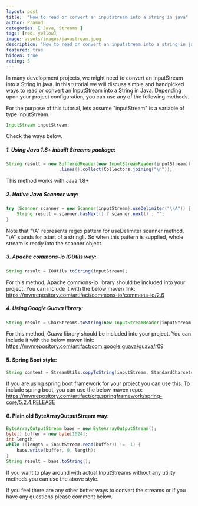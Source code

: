 ```yaml
---
layout: post
title:  "How to read or convert an inputstream into a string in java"
author: Pramod
categories: [ Java, Streams ]
tags: [red, yellow]
image: assets/images/javastream.jpeg
description: "How to read or convert an inputstream into a string in java"
featured: true
hidden: true
rating: 5
---
```


In many development projects, we might need to convert an InputStream into a String in java. 
In this tutorial we will discuss simple and handpicked ways to read or convert an InputStream into a String in Java.
Depending upon your project configuration, you can use any of the following methods.   

For the purpose of this tutorial, lets assume "inputStream" is a variable of type InputStream.
``` Java
InputStream inputStream; 
```
Check the ways below. 

##### 1. Using Java 1.8+ inbuilt Streams package: 
```java
String result = new BufferedReader(new InputStreamReader(inputStream))
                    .lines().collect(Collectors.joining("\n"));
```
This method works with Java 1.8+ 

##### 2. Native Java Scanner way:  
```java
try (Scanner scanner = new Scanner(inputStream).useDelimiter("\\A")) {
    String result = scanner.hasNext() ? scanner.next() : "";
}
```
Note that "\\A" represents regex pattern for useDelimiter scanner method. 
"\A" stands for :start of a string! . So when this pattern is supplied, whole stream is ready into the scanner object.  

##### 3. Apache commons-io IOUtils way: 
```java
String result = IOUtils.toString(inputStream);
```
For this method, Apache commons-io library should be included into your project. You can include it with the below maven link: 
<a href="https://mvnrepository.com/artifact/commons-io/commons-io/2.6" target="_blank">https://mvnrepository.com/artifact/commons-io/commons-io/2.6</a>

##### 4. Using Google Guava library:
```java
String result = CharStreams.toString(new InputStreamReader(inputStream));
```
For this method, Guava library should be included into your project. You can include it with the below maven link: 
<a href="https://mvnrepository.com/artifact/com.google.guava/guava/r09" target="_blank">https://mvnrepository.com/artifact/com.google.guava/guava/r09</a>

#### 5. Spring Boot style: 
```java
String content = StreamUtils.copyToString(inputStream, StandardCharsets.UTF_8);
```
If you are using spring boot framework for your project you can use this. To include spring boot, you can use the below maven repo: 
<a href="https://mvnrepository.com/artifact/org.springframework/spring-core/5.2.4.RELEASE" target="_blank">https://mvnrepository.com/artifact/org.springframework/spring-core/5.2.4.RELEASE</a>

#### 6. Plain old ByteArrayOutputStream way: 
```java
ByteArrayOutputStream baos = new ByteArrayOutputStream();
byte[] buffer = new byte[1024];
int length;
while ((length = inputStream.read(buffer)) != -1) {
    baos.write(buffer, 0, length);
}
String result = baos.toString();
```
If you want to play around with actual InputStreams without any utility methods you can use the above style. 


If you feel there are any other better ways to convert the streams or if you have any questions please comment below.

